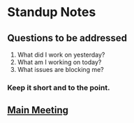 # Standup Notes


## Questions to be addressed

1. What did I work on yesterday?
2. What am I working on today?
3. What issues are blocking me?

### Keep it short and to the point.

## [Main Meeting](/index.html)